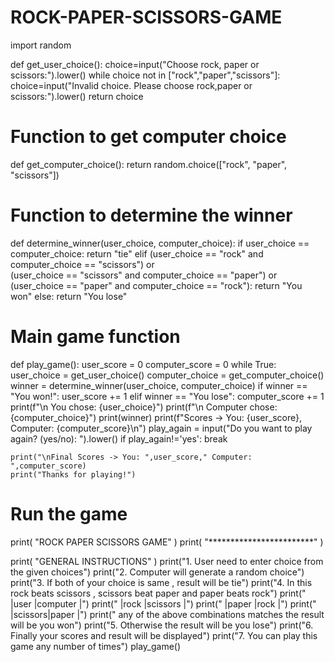 # ROCK-PAPER-SCISSORS-GAME
import random

def get_user_choice():
    choice=input("Choose rock, paper or scissors:").lower()
    while choice not in ["rock","paper","scissors"]:
        choice=input("Invalid choice. Please choose rock,paper or scissors:").lower()
    return choice


# Function to get computer choice
def get_computer_choice():
    return random.choice(["rock", "paper", "scissors"])
   

# Function to determine the winner
def determine_winner(user_choice, computer_choice):
    if user_choice == computer_choice:
        return "tie"
    elif (user_choice == "rock" and computer_choice == "scissors") or \
         (user_choice == "scissors" and computer_choice == "paper") or \
         (user_choice == "paper" and computer_choice == "rock"):
        return "You won"
    else:
        return "You lose"

# Main game function
def play_game():
    user_score = 0
    computer_score = 0
    while True:
        user_choice = get_user_choice()
        computer_choice = get_computer_choice()
        winner = determine_winner(user_choice, computer_choice)
        if winner == "You won!":
            user_score += 1
        elif winner == "You lose":
            computer_score += 1
        print(f"\n You chose: {user_choice}")
        print(f"\n Computer chose: {computer_choice}")
        print(winner)
        print(f"Scores -> You: {user_score}, Computer: {computer_score}\n")
        play_again = input("Do you want to play again? (yes/no): ").lower()
        if play_again!='yes':
            break

    print("\nFinal Scores -> You: ",user_score," Computer: ",computer_score)
    print("Thanks for playing!")

# Run the game
print(        "ROCK PAPER SCISSORS GAME"   )
print(        "************************"   )


print(        "GENERAL INSTRUCTIONS"      )
print("1. User need to enter choice from the given choices")
print("2. Computer will generate a random choice")
print("3. If both of your choice is same , result will be tie")
print("4. In this rock beats scissors , scissors beat paper and paper beats rock")
print("   |user    |computer |")
print("   |rock    |scissors |")
print("   |paper   |rock     |")
print("   |scissors|paper    |")
print("   any of the above combinations matches the result will be you won")
print("5. Otherwise the result will be you lose")
print("6. Finally your scores and result will be displayed")
print("7. You can play this game any number of times") 
play_game()


        

